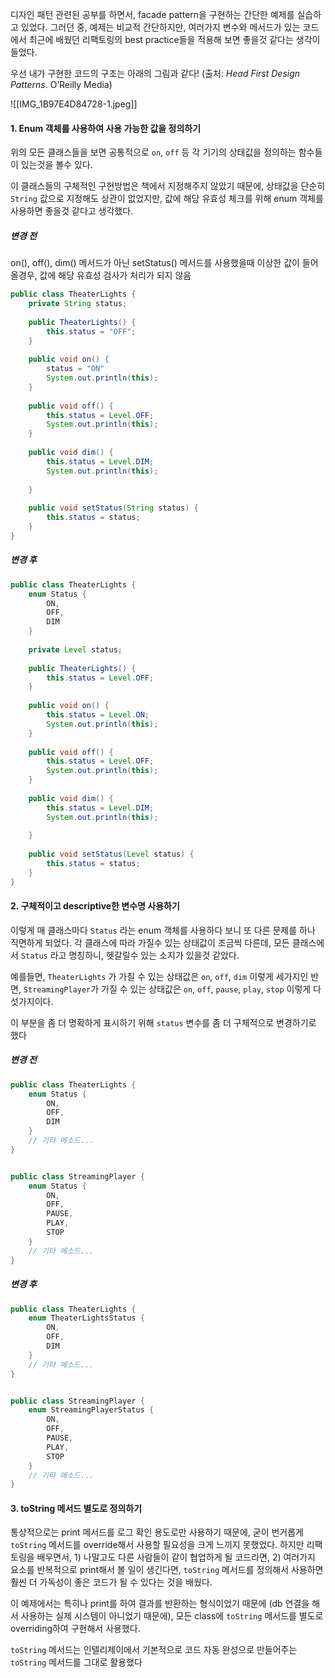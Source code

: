 디자인 패턴 관련된 공부를 하면서, facade pattern을 구현하는 간단한 예제를 실습하고 있었다.
그러던 중, 예제는 비교적 간단하지만, 여러가지 변수와 메서드가 있는 코드에서 최근에 배웠던 리팩토링의 best practice들을 적용해 보면 좋을것 같다는 생각이 들었다.

우선 내가 구현한 코드의 구조는 아래의 그림과 같다!
(출처: _Head First Design Patterns_. O’Reilly Media)


![[IMG_1B97E4D84728-1.jpeg]]


#### 1. Enum 객체를 사용하여 사용 가능한 값을 정의하기
위의 모든 클래스들을 보면 공통적으로 `on`, `off` 등 각 기기의 상태값을 정의하는 함수들이 있는것을 볼수 있다.

이 클래스들의 구체적인 구현방법은 책에서 지정해주지 않았기 때문에, 상태값을 단순히 `String` 값으로 지정해도 상관이 없었지만, 값에 해당 유효성 체크를 위해 enum 객체를 사용하면 좋을것 같다고 생각했다.


##### 변경 전
on(), off(), dim() 메서드가 아닌 setStatus() 메서드를 사용했을때 이상한 값이 들어올경우, 값에 해당 유효성 검사가 처리가 되지 않음
```java
public class TheaterLights {
	private String status;  
  
	public TheaterLights() {  
	    this.status = "OFF";  
	}  
	  
	public void on() {  
	    status = "ON"  
	    System.out.println(this);  
	}  
	  
	public void off() {  
	    this.status = Level.OFF;  
	    System.out.println(this);  
	}  
	  
	public void dim() {  
	    this.status = Level.DIM;  
	    System.out.println(this);  
	  
	}
	
	public void setStatus(String status) {  
	    this.status = status;  
	}
}

```


##### 변경 후
```java
public class TheaterLights {
	enum Status {  
	    ON,  
	    OFF,  
	    DIM  
	}
	
	private Level status;  
  
	public TheaterLights() {  
	    this.status = Level.OFF;  
	}  
	  
	public void on() {  
	    this.status = Level.ON;  
	    System.out.println(this);  
	}  
	  
	public void off() {  
	    this.status = Level.OFF;  
	    System.out.println(this);  
	}  
	  
	public void dim() {  
	    this.status = Level.DIM;  
	    System.out.println(this);  
	  
	}
	
	public void setStatus(Level status) {  
	    this.status = status;  
	}
}
```


#### 2. 구체적이고 descriptive한 변수명 사용하기
이렇게 매 클래스마다 `Status` 라는 enum 객체를 사용하다 보니 또 다른 문제를 하나 직면하게 되었다.
각 클래스에 따라 가질수 있는 상태값이 조금씩 다른데, 모든 클래스에서 `Status` 라고 명칭하니, 헷갈릴수 있는 소지가 있을것 같았다.

예를들면, `TheaterLights` 가 가질 수 있는 상태값은 `on`, `off`, `dim` 이렇게 세가지인 반면,
`StreamingPlayer`가 가질 수 있는 상태값은 `on`, `off`, `pause`, `play`, `stop` 이렇게 다섯가지이다.

이 부분을 좀 더 명확하게 표시하기 위해 `status` 변수를 좀 더 구체적으로 변경하기로 했다

##### 변경 전

```java
public class TheaterLights {
	enum Status {  
	    ON,  
	    OFF,  
	    DIM  
	}
	// 기타 메소드...
}


public class StreamingPlayer {
	enum Status {  
	    ON,  
	    OFF,  
	    PAUSE,
	    PLAY,
	    STOP  
	}
	// 기타 메소드...
}

```

##### 변경 후
```java
public class TheaterLights {
	enum TheaterLightsStatus {  
	    ON,  
	    OFF,  
	    DIM  
	}
	// 기타 메소드...
}


public class StreamingPlayer {
	enum StreamingPlayerStatus {  
	    ON,  
	    OFF,  
	    PAUSE,
	    PLAY,
	    STOP  
	}
	// 기타 메소드...
}
```


#### 3. toString 메서드 별도로 정의하기
통상적으로는 print 메서드를 로그 확인 용도로만 사용하기 때문에, 굳이 번거롭게 `toString` 메서드를 override해서 사용할 필요성을 크게 느끼지 못했었다.
하지만 리팩토링을 배우면서, 1) 나말고도 다른 사람들이 같이 협업하게 될 코드라면, 2) 여러가지 요소를 반복적으로 print해서 볼 일이 생긴다면, `toString` 메서드를 정의해서 사용하면 훨씬 더 가독성이 좋은 코드가 될 수 있다는 것을 배웠다.

이 예제에서는 특히나 print를 하여 결과를 반환하는 형식이었기 때문에 (db 연결을 해서 사용하는 실제 시스템이 아니었기 때문에), 모든 class에 `toString` 메서드를 별도로 overriding하여 구현해서 사용했다.

`toString` 메서드는 인텔리제이에서 기본적으로 코드 자동 완성으로 만들어주는 `toString` 메서드를 그대로 활용했다